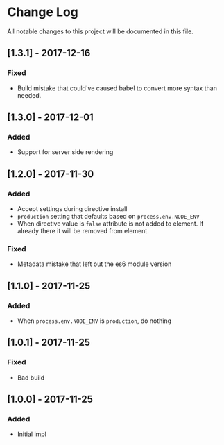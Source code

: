 # Change Log

All notable changes to this project will be documented in this file.

## [1.3.1] - 2017-12-16
### Fixed

- Build mistake that could've caused babel to convert more syntax than needed.

## [1.3.0] - 2017-12-01
### Added

- Support for server side rendering

## [1.2.0] - 2017-11-30
### Added

- Accept settings during directive install
- `production` setting that defaults based on `process.env.NODE_ENV`
- When directive value is `false` attribute is not added to element. If already there it will be removed from element.

### Fixed

- Metadata mistake that left out the es6 module version

## [1.1.0] - 2017-11-25
### Added

- When `process.env.NODE_ENV` is `production`, do nothing

## [1.0.1] - 2017-11-25
### Fixed

- Bad build

## [1.0.0] - 2017-11-25
### Added

- Initial impl